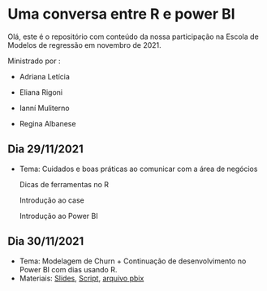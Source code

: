 # Uma conversa entre R e power BI

Olá, este é o repositório com conteúdo da nossa participação na Escola de Modelos de regressão em novembro de 2021. 

Ministrado por : 
 
 - Adriana Letícia 
 
 - Eliana Rigoni 
 
 - Ianní Muliterno 

 - Regina Albanese

## Dia 29/11/2021
- Tema: 
    Cuidados e boas práticas ao comunicar com a área de negócios 
    
    Dicas de ferramentas no R 
    
    Introdução ao case 
    
    Introdução ao Power BI
    
## Dia 30/11/2021
- Tema: Modelagem de Churn + Continuação de desenvolvimento no Power BI com dias usando R.
- Materiais: [Slides](https://github.com/IanniMuliterno/EMR11_21/blob/main/docs/index.html), 
[Script](https://github.com/IanniMuliterno/EMR11_21/blob/main/envio_EMR/pratica_EMR_112021.R),
[arquivo pbix](https://github.com/IanniMuliterno/EMR11_21/blob/main/docs/PBI_escola_regressao_versaofinal.pbix)

